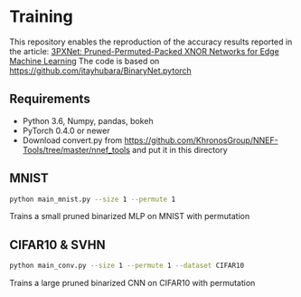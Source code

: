 # Training

This repository enables the reproduction of the accuracy results reported in the article:
[3PXNet: Pruned-Permuted-Packed XNOR Networks for Edge Machine Learning](url)
The code is based on https://github.com/itayhubara/BinaryNet.pytorch

## Requirements

* Python 3.6, Numpy, pandas, bokeh
* PyTorch 0.4.0 or newer
* Download convert.py from https://github.com/KhronosGroup/NNEF-Tools/tree/master/nnef_tools and put it in this directory

## MNIST

```bash
python main_mnist.py --size 1 --permute 1
```
Trains a small pruned binarized MLP on MNIST with permutation

## CIFAR10 & SVHN

```bash
python main_conv.py --size 1 --permute 1 --dataset CIFAR10
```
Trains a large pruned binarized CNN on CIFAR10 with permutation
